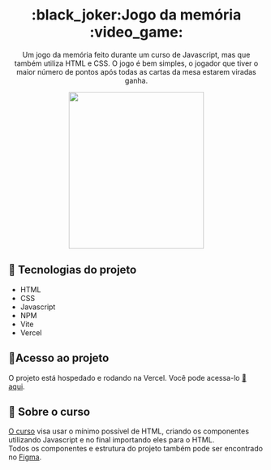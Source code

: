 <h1 align="center">:black_joker:Jogo da memória :video_game:</h1>
<p align="center">
  Um jogo da memória feito durante um curso de Javascript, mas que também utiliza HTML e CSS. O jogo é bem simples, o jogador que tiver o maior número de pontos após todas as cartas da mesa estarem viradas ganha.
</p>
<p align="center">
  <img width="266" height="309" align="center" src='https://user-images.githubusercontent.com/122934447/233171597-df2ad63f-e572-4fc5-b234-8a4ecd4119d7.png'/>
</p>

## :rocket: Tecnologias do projeto 

- HTML
- CSS
- Javascript
- NPM
- Vite
- Vercel

## :link:Acesso ao projeto
  O projeto está hospedado e rodando na Vercel. Você pode acessa-lo [:link: aqui](https://curso-de-js-para-react.vercel.app/).
  
## :notebook: Sobre o curso
  [O curso](https://youtube.com/playlist?list=PLirko8T4cEmzWZVn_ZKQbfDOuCnSZJ4va) visa usar o mínimo possível de HTML, criando os componentes utilizando Javascript e no final importando eles para o HTML. <br>
  Todos os componentes e estrutura do projeto também pode ser encontrado no [Figma](https://www.figma.com/community/file/1230603217474657587).
